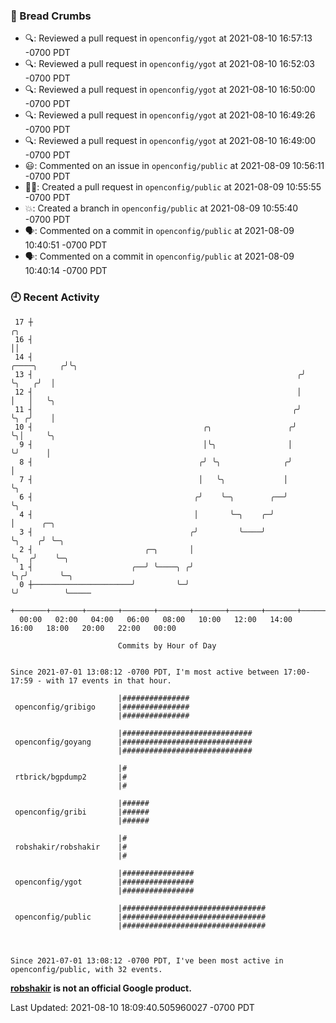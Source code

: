 ### 🍞 Bread Crumbs

 * 🔍: Reviewed a pull request in  `openconfig/ygot` at 2021-08-10 16:57:13 -0700 PDT
 * 🔍: Reviewed a pull request in  `openconfig/ygot` at 2021-08-10 16:52:03 -0700 PDT
 * 🔍: Reviewed a pull request in  `openconfig/ygot` at 2021-08-10 16:50:00 -0700 PDT
 * 🔍: Reviewed a pull request in  `openconfig/ygot` at 2021-08-10 16:49:26 -0700 PDT
 * 🔍: Reviewed a pull request in  `openconfig/ygot` at 2021-08-10 16:49:00 -0700 PDT
 * 😃: Commented on an issue in `openconfig/public` at 2021-08-09 10:56:11 -0700 PDT
 * ✍🏼: Created a pull request in `openconfig/public` at 2021-08-09 10:55:55 -0700 PDT
 * 💥: Created a branch in `openconfig/public` at 2021-08-09 10:55:40 -0700 PDT
 * 🗣: Commented on a commit in `openconfig/public` at 2021-08-09 10:40:51 -0700 PDT
 * 🗣: Commented on a commit in `openconfig/public` at 2021-08-09 10:40:14 -0700 PDT

### 🕘 Recent Activity
```
 17 ┼                                                                        ╭╮
 16 ┤                                                                        ││
 14 ┤                                                            ╭────╮     ╭╯╰╮
 13 ┤                                                           ╭╯    ╰╮   ╭╯  │
 12 ┤                                                           │      │   │   ╰╮
 11 ┤                                                          ╭╯      ╰╮ ╭╯    │
 10 ┤                                      ╭╮                 ╭╯        ╰╮│     ╰╮
  9 ┤                                      │╰╮                │          ╰╯      │
  8 ┤                                     ╭╯ ╰╮              ╭╯                  │
  7 ┤                                     │   ╰╮             │                   ╰╮
  6 ┤                                    ╭╯    ╰─╮        ╭──╯                    ╰╮
  4 ┤                                    │       ╰─╮    ╭─╯                        │      ╭─╮
  3 ┤                                   ╭╯         ╰────╯                          ╰╮    ╭╯ ╰─╮
  2 ┤                         ╭─╮       │                                           ╰╮  ╭╯    ╰─╮
  1 ┤                      ╭──╯ ╰────╮ ╭╯                                            ╰╮╭╯       ╰─╮
  0 ┼──────────────────────╯         ╰─╯                                              ╰╯          ╰─────
    +───────+───────+───────+───────+───────+───────+───────+───────+───────+───────+───────+───────+────
  00:00   02:00   04:00   06:00   08:00   10:00   12:00   14:00   16:00   18:00   20:00   22:00   00:00   

						Commits by Hour of Day


Since 2021-07-01 13:08:12 -0700 PDT, I'm most active between 17:00-17:59 - with 17 events in that hour.

```



```
                        |###############
 openconfig/gribigo     |###############
                        |###############

                        |#############################
 openconfig/goyang      |#############################
                        |#############################

                        |#
 rtbrick/bgpdump2       |#
                        |#

                        |######
 openconfig/gribi       |######
                        |######

                        |#
 robshakir/robshakir    |#
                        |#

                        |################
 openconfig/ygot        |################
                        |################

                        |################################
 openconfig/public      |################################
                        |################################



Since 2021-07-01 13:08:12 -0700 PDT, I've been most active in openconfig/public, with 32 events.

```
**[robshakir](mailto:robjs@google.com) is not an official Google product.**  


Last Updated: 2021-08-10 18:09:40.505960027 -0700 PDT

